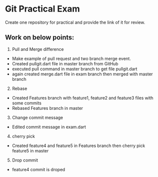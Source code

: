# Git Practical Exam

Create one repository for practical and provide the link of it for review.

## Work on below points:

1. Pull and Merge difference

- Make example of pull request and two branch merge event.
- Created pullgit.dart file in master branch from GitHub
- executed pull command in master branch to get file pullgit.dart
- again created merge.dart file in exam branch then merged with master branch

2. Rebase

- Created Features branch with feature1, feature2 and feature3 files with some commits
- Rebased Features branch in master

3. Change commit message

- Edited commit message in exam.dart

4. cherry pick

- Created feature4 and feature5 in Features branch then cherry pick feature5 in master

5. Drop commit

- feature4 commit is droped
